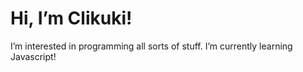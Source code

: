 # Hi, I’m Clikuki!  
I’m interested in programming all sorts of stuff.
I’m currently learning Javascript!
